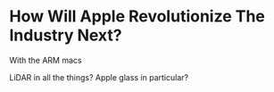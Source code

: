 # How Will Apple Revolutionize The Industry Next?

With the ARM macs

LiDAR in all the things? Apple glass in particular?